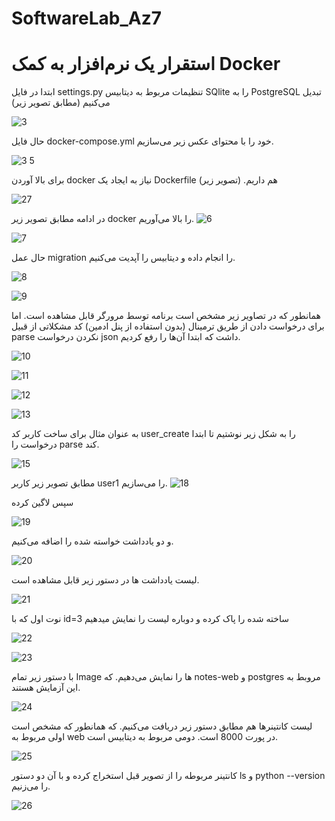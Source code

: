 # SoftwareLab_Az7
# استقرار یک نرم‌افزار به کمک Docker
ابتدا در فایل settings.py تنظیمات مربوط به دیتابیس SQlite را به PostgreSQL تبدیل می‌کنیم (مطابق تصویر زیر)

![3](https://github.com/Pooya2002/SoftwareLab_Az7/assets/63359673/63320290-5e7c-426c-8b14-7694ba8c4d09)

حال فایل docker-compose.yml خود را با محتوای عکس زیر می‌سازیم.

![3 5](https://github.com/Pooya2002/SoftwareLab_Az7/assets/63359673/4b6ad208-65eb-491a-8643-acfd9fe68874)

برای بالا آوردن docker نیاز به ایجاد یک Dockerfile هم داریم. (تصویر زیر)

![27](https://github.com/Pooya2002/SoftwareLab_Az7/assets/63359673/4d4d379b-579b-4b32-bf5c-d678121d9d6f)


در ادامه مطابق تصویر زیر docker را بالا می‌آوریم.
![6](https://github.com/Pooya2002/SoftwareLab_Az7/assets/63359673/37ba9890-180d-46dd-94ae-29bb7e6f04fe)

![7](https://github.com/Pooya2002/SoftwareLab_Az7/assets/63359673/8776b20f-8e50-47a9-806d-1e70aa51423d)


حال عمل migration را انجام داده و دیتابیس را آپدیت می‌کنیم.

![8](https://github.com/Pooya2002/SoftwareLab_Az7/assets/63359673/fb3b661f-2f55-410b-8c2b-b7a606fc33d0)

![9](https://github.com/Pooya2002/SoftwareLab_Az7/assets/63359673/8d899392-805d-44b1-8f5e-8fe4cf45b523)

همانطور که در تصاویر زیر مشخص است برنامه توسط مرورگر قابل مشاهده است. اما برای درخواست دادن از طریق ترمینال (بدون استفاده از پنل ادمین) کد مشکلاتی از قبیل parse  نکردن درخواست json داشت که ابتدا آن‌ها را رفع کردیم.

![10](https://github.com/Pooya2002/SoftwareLab_Az7/assets/63359673/82332cb9-1bbd-4b9e-bc59-478c4c6df4bf)

![11](https://github.com/Pooya2002/SoftwareLab_Az7/assets/63359673/0a0fde26-2213-43c0-b7b2-d57a1d17bff4)

![12](https://github.com/Pooya2002/SoftwareLab_Az7/assets/63359673/1016a590-06f3-47c5-87de-8925f8b0b3ba)

![13](https://github.com/Pooya2002/SoftwareLab_Az7/assets/63359673/5f3c3fce-768a-42fe-812a-60515c6dc222)

به عنوان مثال برای ساخت کاربر کد user_create را به شکل زیر نوشتیم تا ابتدا درخواست را parse کند.


![15](https://github.com/Pooya2002/SoftwareLab_Az7/assets/63359673/8ff7972d-af8f-4400-b028-73f5580c8cc2)

مطابق تصویر زیر کاربر user1 را می‌سازیم.
![18](https://github.com/Pooya2002/SoftwareLab_Az7/assets/63359673/1f2d0ba1-15ad-49db-9cb9-75b16e40d244)

سپس لاگین کرده 

![19](https://github.com/Pooya2002/SoftwareLab_Az7/assets/63359673/8bd3aafb-647a-4683-89c8-c67ca45e574e)

و دو یادداشت خواسته شده را اضافه می‌کنیم.

![20](https://github.com/Pooya2002/SoftwareLab_Az7/assets/63359673/35ecc168-f391-4722-853e-0e38ceec1768)

لیست یادداشت ها در دستور زیر قابل مشاهده است.

![21](https://github.com/Pooya2002/SoftwareLab_Az7/assets/63359673/3dbed740-2391-4166-920b-16cc21f63945)

نوت اول که با id=3 ساخته شده را پاک کرده و دوباره لیست را نمایش میدهیم

![22](https://github.com/Pooya2002/SoftwareLab_Az7/assets/63359673/6456b258-cbc2-40f0-bd7f-eb6dbed7d2b9)

![23](https://github.com/Pooya2002/SoftwareLab_Az7/assets/63359673/027625c0-f165-4bc0-92d5-663d6d4ecb20)

با دستور زیر تمام Image ها را نمایش می‌دهیم. که notes-web و postgres مروبط به این آزمایش هستند.


![24](https://github.com/Pooya2002/SoftwareLab_Az7/assets/63359673/d074a2e2-c12a-47d9-bc60-ad008a2e2257)

لیست کانتینرها هم مطابق دستور زیر دریافت می‌کنیم. که همانطور که مشخص است اولی مربوط به web در پورت 8000 است. دومی مربوط به دیتابیس است.


![25](https://github.com/Pooya2002/SoftwareLab_Az7/assets/63359673/6be9c5cd-a0f9-45fd-aaac-ff15f373184f)

کانتینر مربوطه را از تصویر قبل استخراج کرده و با آن دو دستور ls و python --version را می‌زنیم.


![26](https://github.com/Pooya2002/SoftwareLab_Az7/assets/63359673/81496373-df7c-40d5-9d37-d0e29dd9a793)

